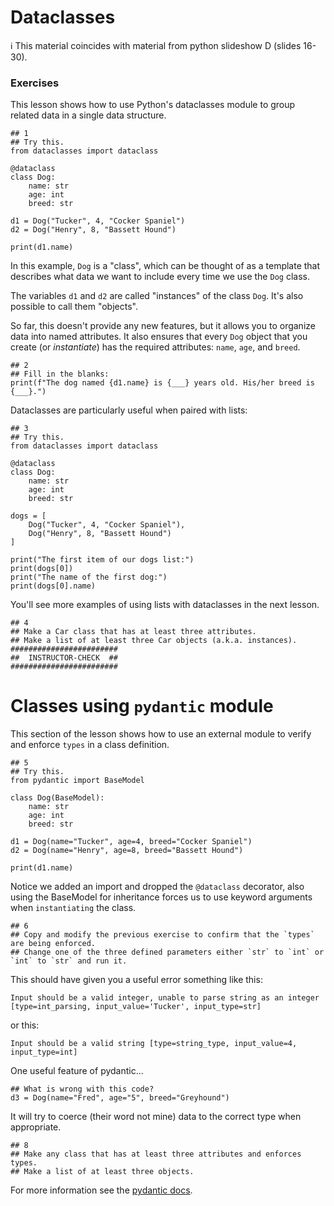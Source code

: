 # Dataclasses

ℹ️ This material coincides with material from python slideshow D (slides 16-30).

### Exercises
This lesson shows how to use Python's dataclasses module to group related data in a single data structure.

```python3
## 1
## Try this.
from dataclasses import dataclass

@dataclass
class Dog:
    name: str
    age: int
    breed: str
   
d1 = Dog("Tucker", 4, "Cocker Spaniel")
d2 = Dog("Henry", 8, "Bassett Hound")

print(d1.name)
```

In this example, `Dog` is a "class", which can be thought of as a template that describes what data we want to include every time we use the `Dog` class.

The variables `d1` and `d2` are called "instances" of the class `Dog`. It's also possible to call them "objects".

So far, this doesn't provide any new features, but it allows you to organize data into named attributes. It also ensures that every `Dog` object that you create (or _instantiate_) has the required attributes: `name`, `age`, and `breed`.

```python3
## 2
## Fill in the blanks:
print(f"The dog named {d1.name} is {___} years old. His/her breed is {___}.")
```

Dataclasses are particularly useful when paired with lists: 

```python3
## 3
## Try this.
from dataclasses import dataclass

@dataclass
class Dog:
    name: str
    age: int
    breed: str

dogs = [
    Dog("Tucker", 4, "Cocker Spaniel"),
    Dog("Henry", 8, "Bassett Hound")
]

print("The first item of our dogs list:")
print(dogs[0])
print("The name of the first dog:")
print(dogs[0].name)
```

You'll see more examples of using lists with dataclasses in the next lesson.

```python3
## 4
## Make a Car class that has at least three attributes.
## Make a list of at least three Car objects (a.k.a. instances).
########################
##  INSTRUCTOR-CHECK  ##
########################
```

# Classes using `pydantic` module

This section of the lesson shows how to use an external module to verify and enforce `types` in a class definition.

```python3
## 5
## Try this.
from pydantic import BaseModel

class Dog(BaseModel):
    name: str
    age: int
    breed: str
   
d1 = Dog(name="Tucker", age=4, breed="Cocker Spaniel")
d2 = Dog(name="Henry", age=8, breed="Bassett Hound")

print(d1.name)
```
Notice we added an import and dropped the `@dataclass` decorator, also using the BaseModel for inheritance forces us to use keyword arguments when `instantiating` the class.

```python3
## 6
## Copy and modify the previous exercise to confirm that the `types` are being enforced.
## Change one of the three defined parameters either `str` to `int` or `int` to `str` and run it.
```
This should have given you a useful error something like this:

```python3
Input should be a valid integer, unable to parse string as an integer [type=int_parsing, input_value='Tucker', input_type=str]
```
or this:

```python3
Input should be a valid string [type=string_type, input_value=4, input_type=int]
```

One useful feature of pydantic...

```python3
## What is wrong with this code?
d3 = Dog(name="Fred", age="5", breed="Greyhound")
```
It will try to coerce (their word not mine) data to the correct type when appropriate.

```python3
## 8
## Make any class that has at least three attributes and enforces types.
## Make a list of at least three objects.
```

For more information see the [pydantic docs](https://docs.pydantic.dev/latest/).
